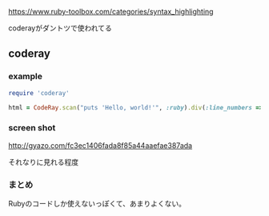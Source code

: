 https://www.ruby-toolbox.com/categories/syntax_highlighting

coderayがダントツで使われてる

## coderay

### example

```ruby
require 'coderay'

html = CodeRay.scan("puts 'Hello, world!'", :ruby).div(:line_numbers => :table)
```

### screen shot
http://gyazo.com/fc3ec1406fada8f85a44aaefae387ada

それなりに見れる程度


### まとめ

Rubyのコードしか使えないっぽくて、あまりよくない。


